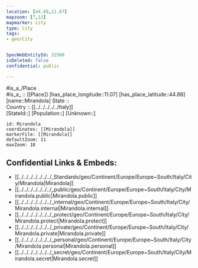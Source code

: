 ```yaml
---
location: [44.88,11.07] 
mapzoom: [7,12] 
mapmarker: city 
type: City
tags:
- geo/City


SpocWebEntityId: 32500
isDeleted: false
confidential: public

---
```

#is_a_/Place  
#is_a_ :: [[Place]] 
[has_place_longitude::11.07] 
[has_place_latitude::44.88] 
[name::Mirandola] 
State ::  
Country :: [[../../../../../Italy]]  
[StateId::] 
[Population::] 
[Unknown::] 


```leaflet
id: Mirandola
coordinates: [[Mirandola]] 
markerFile: [[Mirandola]] 
defaultZoom: 11 
maxZoom: 18
```


## Confidential Links & Embeds: 
- [[../../../../../../../_Standards/geo/Continent/Europe/Europe~South/Italy/City/Mirandola|Mirandola]] 
- [[../../../../../../../_public/geo/Continent/Europe/Europe~South/Italy/City/Mirandola.public|Mirandola.public]] 
- [[../../../../../../../_internal/geo/Continent/Europe/Europe~South/Italy/City/Mirandola.internal|Mirandola.internal]] 
- [[../../../../../../../_protect/geo/Continent/Europe/Europe~South/Italy/City/Mirandola.protect|Mirandola.protect]] 
- [[../../../../../../../_private/geo/Continent/Europe/Europe~South/Italy/City/Mirandola.private|Mirandola.private]] 
- [[../../../../../../../_personal/geo/Continent/Europe/Europe~South/Italy/City/Mirandola.personal|Mirandola.personal]] 
- [[../../../../../../../_secret/geo/Continent/Europe/Europe~South/Italy/City/Mirandola.secret|Mirandola.secret]] 
